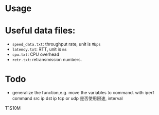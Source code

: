 #  Usage





# Useful data files:

+ `speed_data.txt`: throughput rate, unit is `Mbps`
+ `latency.txt`:  RTT, unit is `ms`
+ `cpu.txt`: CPU overhead
+ `retr.txt`: retransmission numbers.



# Todo

+ generalize the function,e.g. move the variables to command.
with iperf command 
src ip
dst ip
tcp or udp
是否使用限速,
interval

T1S10M
